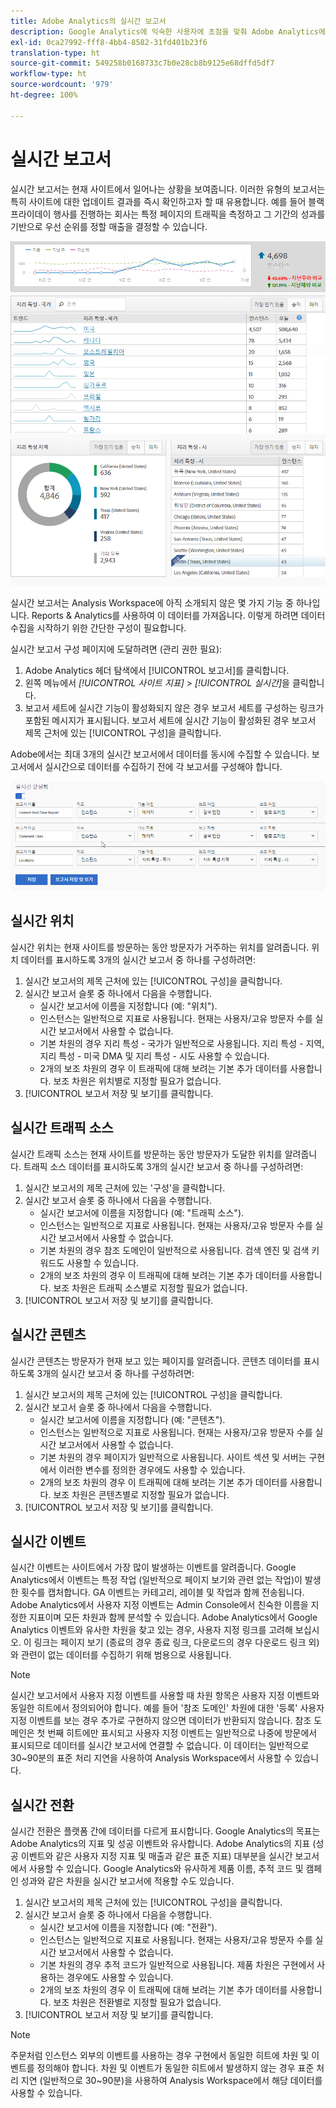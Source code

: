 ```yaml
---
title: Adobe Analytics의 실시간 보고서
description: Google Analytics에 익숙한 사용자에 초점을 맞춰 Adobe Analytics에서 실시간 보고서를 가져오는 방법을 알아봅니다.
exl-id: 0ca27992-fff8-4bb4-8582-31fd401b23f6
translation-type: ht
source-git-commit: 549258b0168733c7b0e28cb8b9125e68dffd5df7
workflow-type: ht
source-wordcount: '979'
ht-degree: 100%

---
```


# 실시간 보고서

실시간 보고서는 현재 사이트에서 일어나는 상황을 보여줍니다. 이러한 유형의 보고서는 특히 사이트에 대한 업데이트 결과를 즉시 확인하고자 할 때 유용합니다. 예를 들어 블랙프라이데이 행사를 진행하는 회사는 특정 페이지의 트래픽을 측정하고 그 기간의 성과를 기반으로 우선 순위를 정할 매출을 결정할 수 있습니다.

![실시간 보고서](/help/technotes/ga-to-aa/assets/realtime.png)

실시간 보고서는 Analysis Workspace에 아직 소개되지 않은 몇 가지 기능 중 하나입니다. Reports &amp; Analytics를 사용하여 이 데이터를 가져옵니다. 이렇게 하려면 데이터 수집을 시작하기 위한 간단한 구성이 필요합니다.

실시간 보고서 구성 페이지에 도달하려면 (관리 권한 필요):

1. Adobe Analytics 헤더 탐색에서 [!UICONTROL 보고서]를 클릭합니다.
2. 왼쪽 메뉴에서 *[!UICONTROL 사이트 지표]* > *[!UICONTROL 실시간]*&#x200B;을 클릭합니다.
3. 보고서 세트에 실시간 기능이 활성화되지 않은 경우 보고서 세트를 구성하는 링크가 포함된 메시지가 표시됩니다. 보고서 세트에 실시간 기능이 활성화된 경우 보고서 제목 근처에 있는 [!UICONTROL 구성]을 클릭합니다.

Adobe에서는 최대 3개의 실시간 보고서에서 데이터를 동시에 수집할 수 있습니다. 보고서에서 실시간으로 데이터를 수집하기 전에 각 보고서를 구성해야 합니다.

![실시간 보고서 구성](/help/technotes/ga-to-aa/assets/realtime_config.png)

## 실시간 위치

실시간 위치는 현재 사이트를 방문하는 동안 방문자가 거주하는 위치를 알려줍니다. 위치 데이터를 표시하도록 3개의 실시간 보고서 중 하나를 구성하려면:

1. 실시간 보고서의 제목 근처에 있는 [!UICONTROL 구성]을 클릭합니다.
2. 실시간 보고서 슬롯 중 하나에서 다음을 수행합니다.
   * 실시간 보고서에 이름을 지정합니다 (예: &quot;위치&quot;).
   * 인스턴스는 일반적으로 지표로 사용됩니다. 현재는 사용자/고유 방문자 수를 실시간 보고서에서 사용할 수 없습니다.
   * 기본 차원의 경우 지리 특성 - 국가가 일반적으로 사용됩니다. 지리 특성 - 지역, 지리 특성 - 미국 DMA 및 지리 특성 - 시도 사용할 수 있습니다.
   * 2개의 보조 차원의 경우 이 트래픽에 대해 보려는 기본 추가 데이터를 사용합니다. 보조 차원은 위치별로 지정할 필요가 없습니다.
3. [!UICONTROL 보고서 저장 및 보기]를 클릭합니다.

## 실시간 트래픽 소스

실시간 트래픽 소스는 현재 사이트를 방문하는 동안 방문자가 도달한 위치를 알려줍니다. 트래픽 소스 데이터를 표시하도록 3개의 실시간 보고서 중 하나를 구성하려면:

1. 실시간 보고서의 제목 근처에 있는 &#39;구성&#39;을 클릭합니다.
2. 실시간 보고서 슬롯 중 하나에서 다음을 수행합니다.
   * 실시간 보고서에 이름을 지정합니다 (예: &quot;트래픽 소스&quot;).
   * 인스턴스는 일반적으로 지표로 사용됩니다. 현재는 사용자/고유 방문자 수를 실시간 보고서에서 사용할 수 없습니다.
   * 기본 차원의 경우 참조 도메인이 일반적으로 사용됩니다. 검색 엔진 및 검색 키워드도 사용할 수 있습니다.
   * 2개의 보조 차원의 경우 이 트래픽에 대해 보려는 기본 추가 데이터를 사용합니다. 보조 차원은 트래픽 소스별로 지정할 필요가 없습니다.
3. [!UICONTROL 보고서 저장 및 보기]를 클릭합니다.

## 실시간 콘텐츠

실시간 콘텐츠는 방문자가 현재 보고 있는 페이지를 알려줍니다. 콘텐츠 데이터를 표시하도록 3개의 실시간 보고서 중 하나를 구성하려면:

1. 실시간 보고서의 제목 근처에 있는 [!UICONTROL 구성]을 클릭합니다.
2. 실시간 보고서 슬롯 중 하나에서 다음을 수행합니다.
   * 실시간 보고서에 이름을 지정합니다 (예: &quot;콘텐츠&quot;).
   * 인스턴스는 일반적으로 지표로 사용됩니다. 현재는 사용자/고유 방문자 수를 실시간 보고서에서 사용할 수 없습니다.
   * 기본 차원의 경우 페이지가 일반적으로 사용됩니다. 사이트 섹션 및 서버는 구현에서 이러한 변수를 정의한 경우에도 사용할 수 있습니다.
   * 2개의 보조 차원의 경우 이 트래픽에 대해 보려는 기본 추가 데이터를 사용합니다. 보조 차원은 콘텐츠별로 지정할 필요가 없습니다.
3. [!UICONTROL 보고서 저장 및 보기]를 클릭합니다.

## 실시간 이벤트

실시간 이벤트는 사이트에서 가장 많이 발생하는 이벤트를 알려줍니다. Google Analytics에서 이벤트는 특정 작업 (일반적으로 페이지 보기와 관련 없는 작업)이 발생한 횟수를 캡처합니다. GA 이벤트는 카테고리, 레이블 및 작업과 함께 전송됩니다. Adobe Analytics에서 사용자 지정 이벤트는 Admin Console에서 친숙한 이름을 지정한 지표이며 모든 차원과 함께 분석할 수 있습니다. Adobe Analytics에서 Google Analytics 이벤트와 유사한 차원을 찾고 있는 경우, 사용자 지정 링크를 고려해 보십시오. 이 링크는 페이지 보기 (종료의 경우 종료 링크, 다운로드의 경우 다운로드 링크 외)와 관련이 없는 데이터를 수집하기 위해 범용으로 사용됩니다.

>[!NOTE]
>
>실시간 보고서에서 사용자 지정 이벤트를 사용할 때 차원 항목은 사용자 지정 이벤트와 동일한 히트에서 정의되어야 합니다. 예를 들어 &#39;참조 도메인&#39; 차원에 대한 &#39;등록&#39; 사용자 지정 이벤트를 보는 경우 추가로 구현하지 않으면 데이터가 반환되지 않습니다. 참조 도메인은 첫 번째 히트에만 표시되고 사용자 지정 이벤트는 일반적으로 나중에 방문에서 표시되므로 데이터를 실시간 보고서에 연결할 수 없습니다. 이 데이터는 일반적으로 30~90분의 표준 처리 지연을 사용하여 Analysis Workspace에서 사용할 수 있습니다.

## 실시간 전환

실시간 전환은 플랫폼 간에 데이터를 다르게 표시합니다. Google Analytics의 목표는 Adobe Analytics의 지표 및 성공 이벤트와 유사합니다. Adobe Analytics의 지표 (성공 이벤트와 같은 사용자 지정 지표 및 매출과 같은 표준 지표) 대부분을 실시간 보고서에서 사용할 수 있습니다. Google Analytics와 유사하게 제품 이름, 추적 코드 및 캠페인 성과와 같은 차원을 실시간 보고서에 적용할 수도 있습니다.

1. 실시간 보고서의 제목 근처에 있는 [!UICONTROL 구성]을 클릭합니다.
2. 실시간 보고서 슬롯 중 하나에서 다음을 수행합니다.
   * 실시간 보고서에 이름을 지정합니다 (예: &quot;전환&quot;).
   * 인스턴스는 일반적으로 지표로 사용됩니다. 현재는 사용자/고유 방문자 수를 실시간 보고서에서 사용할 수 없습니다.
   * 기본 차원의 경우 추적 코드가 일반적으로 사용됩니다. 제품 차원은 구현에서 사용하는 경우에도 사용할 수 있습니다.
   * 2개의 보조 차원의 경우 이 트래픽에 대해 보려는 기본 추가 데이터를 사용합니다. 보조 차원은 전환별로 지정할 필요가 없습니다.
3. [!UICONTROL 보고서 저장 및 보기]를 클릭합니다.

>[!NOTE]
>
>주문처럼 인스턴스 외부의 이벤트를 사용하는 경우 구현에서 동일한 히트에 차원 및 이벤트를 정의해야 합니다. 차원 및 이벤트가 동일한 히트에서 발생하지 않는 경우 표준 처리 지연 (일반적으로 30~90분)을 사용하여 Analysis Workspace에서 해당 데이터를 사용할 수 있습니다.
